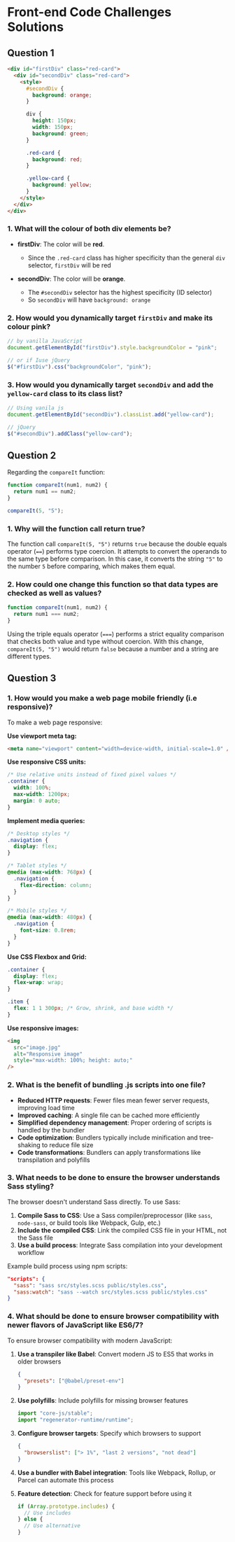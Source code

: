 # Front-end Code Challenges Solutions

## Question 1

```html
<div id="firstDiv" class="red-card">
  <div id="secondDiv" class="red-card">
    <style>
      #secondDiv {
        background: orange;
      }

      div {
        height: 150px;
        width: 150px;
        background: green;
      }

      .red-card {
        background: red;
      }

      .yellow-card {
        background: yellow;
      }
    </style>
  </div>
</div>
```

### 1. What will the colour of both div elements be?

- **firstDiv**: The color will be **red**.

  - Since the `.red-card` class has higher specificity than the general `div` selector, `firstDiv` will be red

- **secondDiv**: The color will be **orange**.
  - The `#secondDiv` selector has the highest specificity (ID selector)
  - So `secondDiv` will have `background: orange`

### 2. How would you dynamically target `firstDiv` and make its colour pink?

```javascript
// by vanilla JavaScript
document.getElementById("firstDiv").style.backgroundColor = "pink";

// or if Iuse jQuery
$("#firstDiv").css("backgroundColor", "pink");
```

### 3. How would you dynamically target `secondDiv` and add the `yellow-card` class to its class list?

```javascript
// Using vanila js
document.getElementById("secondDiv").classList.add("yellow-card");

// jQuery
$("#secondDiv").addClass("yellow-card");
```

## Question 2

Regarding the `compareIt` function:

```javascript
function compareIt(num1, num2) {
  return num1 == num2;
}

compareIt(5, "5");
```

### 1. Why will the function call return true?

The function call `compareIt(5, "5")` returns `true` because the double equals operator (`==`) performs type coercion. It attempts to convert the operands to the same type before comparison. In this case, it converts the string `"5"` to the number `5` before comparing, which makes them equal.

### 2. How could one change this function so that data types are checked as well as values?

```javascript
function compareIt(num1, num2) {
  return num1 === num2;
}
```

Using the triple equals operator (`===`) performs a strict equality comparison that checks both value and type without coercion. With this change, `compareIt(5, "5")` would return `false` because a number and a string are different types.

## Question 3

### 1. How would you make a web page mobile friendly (i.e responsive)?

To make a web page responsive:

**Use viewport meta tag:**

```html
<meta name="viewport" content="width=device-width, initial-scale=1.0" />
```

**Use responsive CSS units:**

```css
/* Use relative units instead of fixed pixel values */
.container {
  width: 100%;
  max-width: 1200px;
  margin: 0 auto;
}
```

**Implement media queries:**

```css
/* Desktop styles */
.navigation {
  display: flex;
}

/* Tablet styles */
@media (max-width: 768px) {
  .navigation {
    flex-direction: column;
  }
}

/* Mobile styles */
@media (max-width: 480px) {
  .navigation {
    font-size: 0.8rem;
  }
}
```

**Use CSS Flexbox and Grid:**

```css
.container {
  display: flex;
  flex-wrap: wrap;
}

.item {
  flex: 1 1 300px; /* Grow, shrink, and base width */
}
```

**Use responsive images:**

```html
<img
  src="image.jpg"
  alt="Responsive image"
  style="max-width: 100%; height: auto;"
/>
```

### 2. What is the benefit of bundling .js scripts into one file?

- **Reduced HTTP requests**: Fewer files mean fewer server requests, improving load time
- **Improved caching**: A single file can be cached more efficiently
- **Simplified dependency management**: Proper ordering of scripts is handled by the bundler
- **Code optimization**: Bundlers typically include minification and tree-shaking to reduce file size
- **Code transformations**: Bundlers can apply transformations like transpilation and polyfills

### 3. What needs to be done to ensure the browser understands Sass styling?

The browser doesn't understand Sass directly. To use Sass:

1. **Compile Sass to CSS**: Use a Sass compiler/preprocessor (like `sass`, `node-sass`, or build tools like Webpack, Gulp, etc.)
2. **Include the compiled CSS**: Link the compiled CSS file in your HTML, not the Sass file
3. **Use a build process**: Integrate Sass compilation into your development workflow

Example build process using npm scripts:

```json
"scripts": {
  "sass": "sass src/styles.scss public/styles.css",
  "sass:watch": "sass --watch src/styles.scss public/styles.css"
}
```

### 4. What should be done to ensure browser compatibility with newer flavors of JavaScript like ES6/7?

To ensure browser compatibility with modern JavaScript:

1. **Use a transpiler like Babel**: Convert modern JS to ES5 that works in older browsers

   ```json
   {
     "presets": ["@babel/preset-env"]
   }
   ```

2. **Use polyfills**: Include polyfills for missing browser features

   ```javascript
   import "core-js/stable";
   import "regenerator-runtime/runtime";
   ```

3. **Configure browser targets**: Specify which browsers to support

   ```json
   {
     "browserslist": ["> 1%", "last 2 versions", "not dead"]
   }
   ```

4. **Use a bundler with Babel integration**: Tools like Webpack, Rollup, or Parcel can automate this process

5. **Feature detection**: Check for feature support before using it
   ```javascript
   if (Array.prototype.includes) {
     // Use includes
   } else {
     // Use alternative
   }
   ```
